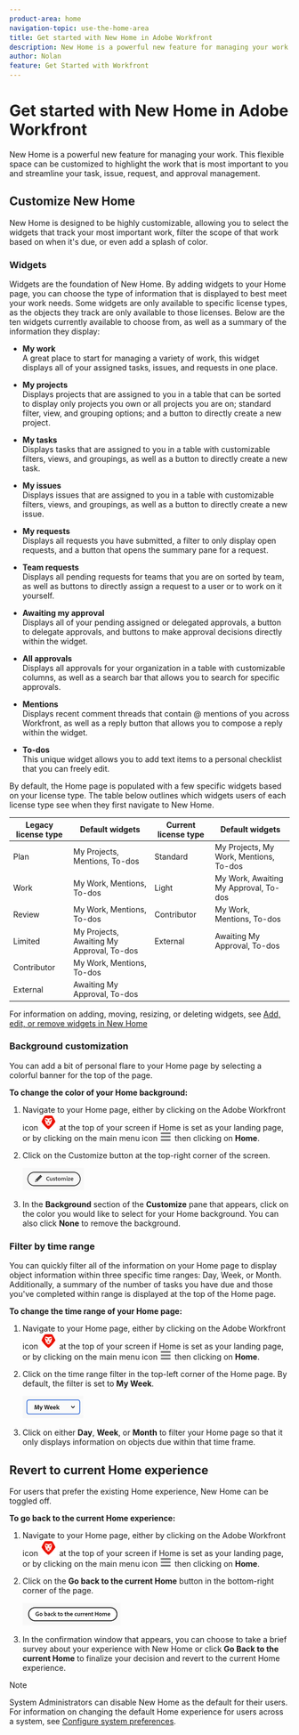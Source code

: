 ```yaml
---
product-area: home
navigation-topic: use-the-home-area
title: Get started with New Home in Adobe Workfront
description: New Home is a powerful new feature for managing your work.
author: Nolan
feature: Get Started with Workfront
---
```


# Get started with New Home in Adobe Workfront

New Home is a powerful new feature for managing your work. This flexible space can be customized to highlight the work that is most important to you and streamline your task, issue, request, and approval management.

## Customize New Home

New Home is designed to be highly customizable, allowing you to select the widgets that track your most important work, filter the scope of that work based on when it's due, or even add a splash of color.

### Widgets

Widgets are the foundation of New Home. By adding widgets to your Home page, you can choose the type of information that is displayed to best meet your work needs. Some widgets are only available to specific license types, as the objects they track are only available to those licenses. Below are the ten widgets currently available to choose from, as well as a summary of the information they display:

* **My work**\
    A great place to start for managing a variety of work, this widget displays all of your assigned tasks, issues, and requests in one place.

* **My projects**\
    Displays projects that are assigned to you in a table that can be sorted to display only projects you own or all projects you are on; standard filter, view, and grouping options; and a button to directly create a new project.

* **My tasks**\
    Displays tasks that are assigned to you in a table with customizable filters, views, and groupings, as well as a button to directly create a new task.

* **My issues**\
    Displays issues that are assigned to you in a table with customizable filters, views, and groupings, as well as a button to directly create a new issue.

* **My requests**\
    Displays all requests you have submitted, a filter to only display open requests, and a button that opens the summary pane for a request.

* **Team requests**\
    Displays all pending requests for teams that you are on sorted by team, as well as buttons to directly assign a request to a user or to work on it yourself.

* **Awaiting my approval**\
    Displays all of your pending assigned or delegated approvals, a button to delegate approvals, and buttons to make approval decisions directly within the widget.

* **All approvals**\
    Displays all approvals for your organization in a table with customizable columns, as well as a search bar that allows you to search for specific approvals.

* **Mentions**\
    Displays recent comment threads that contain @ mentions of you across Workfront, as well as a reply button that allows you to compose a reply within the widget.

* **To-dos**\
    This unique widget allows you to add text items to a personal checklist that you can freely edit.

By default, the Home page is populated with a few specific widgets based on your license type. The table below outlines which widgets users of each license type see when they first navigate to New Home.

| **Legacy license type** | **Default widgets** | **Current license type** | **Default widgets** |
|---|---|---|---|
| Plan | My Projects, Mentions, To-dos | Standard | My Projects, My Work, Mentions, To-dos |
| Work | My Work, Mentions, To-dos | Light | My Work, Awaiting My Approval, To-dos |
| Review | My Work, Mentions, To-dos | Contributor | My Work, Mentions, To-dos |
| Limited | My Projects, Awaiting My Approval, To-dos | External | Awaiting My Approval, To-dos |
| Contributor | My Work, Mentions, To-dos |  |  |
| External | Awaiting My Approval, To-dos |  |  |

For information on adding, moving, resizing, or deleting widgets, see [Add, edit, or remove widgets in New Home](/help/quicksilver/workfront-basics/using-home/new-home/add-edit-remove-widgets-in-new-home.md)

### Background customization

You can add a bit of personal flare to your Home page by selecting a colorful banner for the top of the page.

**To change the color of your Home background:**

1. Navigate to your Home page, either by clicking on the Adobe Workfront icon ![Adobe Workfront Icon](../new-home/assets/home-icon-30x29.png) at the top of your screen if Home is set as your landing page, or by clicking on the main menu icon ![Main Menu Icon](../new-home/assets/main-menu-icon-left-nav.png) then clicking on **Home**.

1. Click on the Customize button  at the top-right corner of the screen.

    ![Customize Button](../new-home/assets/customize-button.png)

1. In the **Background** section of the **Customize** pane that appears, click on the color you would like to select for your Home background. You can also click **None** to remove the background.

### Filter by time range

You can quickly filter all of the information on your Home page to display object information within three specific time ranges: Day, Week, or Month. Additionally, a summary of the number of tasks you have due and those you've completed within range is displayed at the top of the Home page.

**To change the time range of your Home page:**

1. Navigate to your Home page, either by clicking on the Adobe Workfront icon ![Adobe Workfront Icon](../new-home/assets/home-icon-30x29.png) at the top of your screen if Home is set as your landing page, or by clicking on the main menu icon ![Main Menu Icon](../new-home/assets/main-menu-icon-left-nav.png) then clicking on **Home**.

1. Click on the time range filter in the top-left corner of the Home page. By default, the filter is set to **My Week**.

    ![Time range filter dropdown](../new-home/assets/time-range-filter-dropdown-home.png)

1. Click on either **Day**, **Week**, or **Month** to filter your Home page so that it only displays information on objects due within that time frame.

## Revert to current Home experience

For users that prefer the existing Home experience, New Home can be toggled off.


**To go back to the current Home experience:**

1. Navigate to your Home page, either by clicking on the Adobe Workfront icon ![Adobe Workfront Icon](../new-home/assets/home-icon-30x29.png) at the top of your screen if Home is set as your landing page, or by clicking on the main menu icon ![Main Menu Icon](../new-home/assets/main-menu-icon-left-nav.png) then clicking on **Home**.

1. Click on the **Go back to the current Home** button in the bottom-right corner of the page.

    ![Go back to current Home button](../new-home/assets/go-back-to-current-home-button.png)

1. In the confirmation window that appears, you can choose to take a brief survey about your experience with New Home or click **Go Back to the current Home** to finalize your decision and revert to the current Home experience.

>[!NOTE]
>
> System Administrators can disable New Home as the default for their users. For information on changing the default Home experience for users across a system, see [Configure system preferences](/help/quicksilver/administration-and-setup/manage-workfront/security/configure-security-preferences.md).
